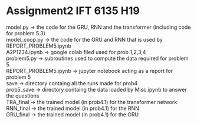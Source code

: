 # Assignment2 IFT 6135 H19
    
model.py               -> the code for the GRU, RNN and the transformer (including code for problem 5.3)     
model_coop.py          -> the code for the GRU and RNN  that is used by REPORT_PROBLEM5.ipynb        
A2P1234.ipynb          -> google colab filed used for prob 1,2,3,4        
problem5.py            -> subroutines used to compute the data required for problem 5       
REPORT_PROBLEM5.ipynb  -> jupyter notebook acting as a report for problem 5      
save                   -> directory containg all the runs made for prob4        
prob5_save             -> directory containg the data loaded by Misc.ipynb to answer the questions          
TRA_final              -> the trained model (in prob4.1) for the transformer network      
RNN_final              -> the trained model (in prob4.1) for the RNN      
GRU_final              -> the trained model (in prob4.1) for the GRU      